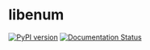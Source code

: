 # libenum

[![PyPI version](https://badge.fury.io/py/libenum.svg)](https://badge.fury.io/py/libenum)
[![Documentation Status](https://readthedocs.org/projects/libenum/badge/?version=latest)](https://libenum.readthedocs.io/en/latest/?badge=latest)
